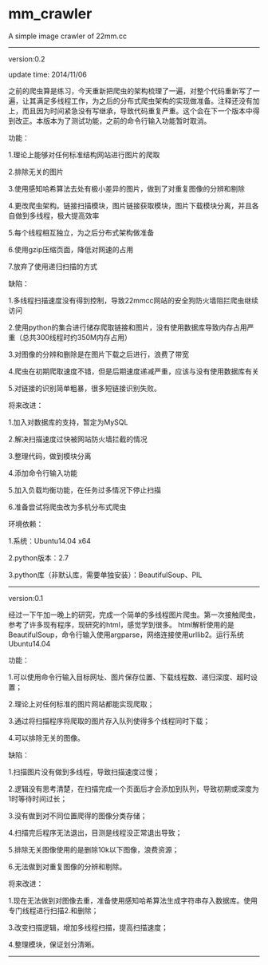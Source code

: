 mm_crawler
==========

A simple image crawler of 22mm.cc


-------------------------------------------------------------------------------------------------------------------
version:0.2

update time: 2014/11/06

  之前的爬虫算是练习，今天重新把爬虫的架构梳理了一遍，对整个代码重新写了一遍，让其满足多线程工作，为之后的分布式爬虫架构的实现做准备。注释还没有加上，而且因为时间紧急没有写继承，导致代码重复严重。这个会在下一个版本中得到改正。本版本为了测试功能，之前的命令行输入功能暂时取消。

功能：

1.理论上能够对任何标准结构网站进行图片的爬取

2.排除无关的图片

3.使用感知哈希算法去处有极小差异的图片，做到了对重复图像的分辨和剔除

4.更改爬虫架构。链接扫描模块，图片链接获取模块，图片下载模块分离，并且各自做到多线程，极大提高效率

5.每个线程相互独立，为之后分布式架构做准备

6.使用gzip压缩页面，降低对网速的占用

7.放弃了使用递归扫描的方式

缺陷：

1.多线程扫描速度没有得到控制，导致22mmcc网站的安全狗防火墙阻拦爬虫继续访问

2.使用python的集合进行储存爬取链接和图片，没有使用数据库导致内存占用严重（总共300线程时约350M内存占用）

3.对图像的分辨和删除是在图片下载之后进行，浪费了带宽

4.爬虫在初期爬取速度不错，但是后期速度递减严重，应该与没有使用数据库有关

5.对链接的识别简单粗暴，很多短链接识别失败。


将来改进：

1.加入对数据库的支持，暂定为MySQL

2.解决扫描速度过快被网站防火墙拦截的情况

3.整理代码，做到模块分离

4.添加命令行输入功能

5.加入负载均衡功能，在任务过多情况下停止扫描

6.准备尝试将爬虫改为多机分布式爬虫


环境依赖：

1.系统：Ubuntu14.04 x64

2.python版本：2.7

3.python库（非默认库，需要单独安装）：BeautifulSoup、PIL 

-------------------------------------------------------------------------------------------------------------------
version:0.1  

  经过一下午加一晚上的研究，完成一个简单的多线程图片爬虫。第一次接触爬虫，参考了许多现有程序，现研究的html，感觉学到很多。
html解析使用的是BeautifulSoup，命令行输入使用argparse，网络连接使用urllib2。运行系统Ubuntu14.04

功能：

1.可以使用命令行输入目标网址、图片保存位置、下载线程数、递归深度、超时设置；

2.理论上对任何标准的图片网站都能实现爬取；

3.通过将扫描程序将爬取的图片存入队列使得多个线程同时下载；

4.可以排除无关的图像。


缺陷：

1.扫描图片没有做到多线程，导致扫描速度过慢；

2.逻辑没有思考清楚，在扫描完成一个页面后才会添加到队列，导致初期或深度为1时等待时间过长；

3.没有做到对不同位置爬得的图像分类存储；

4.扫描完后程序无法退出，目测是线程没正常退出导致；

5.排除无关图像使用的是删除10k以下图像，浪费资源；

6.无法做到对重复图像的分辨和剔除。


将来改进：

1.现在无法做到对图像去重，准备使用感知哈希算法生成字符串存入数据库。使用专门线程进行扫描2.和删除；

3.改变扫描逻辑，增加多线程扫描，提高扫描速度；

4.整理模块，保证划分清晰。

-------------------------------------------------------------------------------------------------------------------

